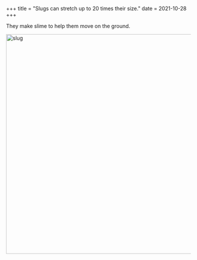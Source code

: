 +++
title = "Slugs can stretch up to 20 times their size."
date = 2021-10-28
+++

They make slime to help them move on the ground.

<img src="https://upload.wikimedia.org/wikipedia/commons/thumb/1/15/Slender_banana_slug_%28Ariolimax_dolichophallus%29_and_Dandelion_Seed.jpg/1024px-Slender_banana_slug_%28Ariolimax_dolichophallus%29_and_Dandelion_Seed.jpg" alt="slug" width="600">


